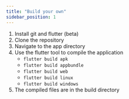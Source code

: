 ```yaml
---
title: "Build your own"
sidebar_position: 1
---
```


1. Install git and flutter (beta)
2. Clone the repository
3. Navigate to the app directory
4. Use the flutter tool to compile the application
   * `flutter build apk`
   * `flutter build appbundle`
   * `flutter build web`
   * `flutter build linux`
   * `flutter build windows`
5. The compiled files are in the build directory
